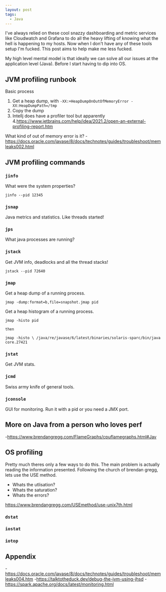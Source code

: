 ```yaml
---
layout: post
tags:
  - Java
---
```

I've always relied on these cool snazzy dashboarding and metric services like Cloudwatch and Grafana to do all the heavy lifting of knowing what the hell is happening to my hosts. Now when I don't have any of these tools setup I'm fucked. This post aims to help make me less fucked.

My high level mental model is that ideally we can solve all our issues at the application level (Java). Before I start having to dip into OS.
## JVM profiling runbook

Basic process
1. Get a heap dump, with `-XX:+HeapDumpOnOutOfMemoryError -XX:HeapDumpPath=/tmp`
2. Copy the dump
3. Intellj does have a profiler tool but apparently
4.<https://www.jetbrains.com/help/idea/2021.2/open-an-external-profiling-report.htm>


What kind of out of memory error is it?
-<https://docs.oracle.com/javase/8/docs/technotes/guides/troubleshoot/memleaks002.html>

## JVM profiling commands

### `jinfo`
What were the system properties?
```
jinfo --pid 12345
```
### `jsnap`
Java metrics and statistics. Like threads started!
### `jps`
What java processes are running?
### `jstack`
Get JVM info, deadlocks and all the thread stacks!
```
jstack --pid 72640
```
### `jmap`

Get a heap dump of a running process.
```
jmap -dump:format=b,file=snapshot.jmap pid
```

Get a heap histogram of a running process. 
```
jmap -histo pid

then

jmap -histo \ /java/re/javase/6/latest/binaries/solaris-sparc/bin/java core.27421
```
### `jstat`
Get JVM stats.
### `jcmd`
Swiss army knife of general tools.
### `jconsole`
GUI for monitoring. Run it with a pid or you need a JMX port.
## More on Java from a person who loves perf
-<https://www.brendangregg.com/FlameGraphs/cpuflamegraphs.html#Jav>

## OS profiling
Pretty much theres only a few ways to do this. The main problem is actually reading the information presented. Following the church of brendan gregg, lets use the USE method.
- Whats the utlisation?
- Whats the saturation?
- Whats the errors?

<https://www.brendangregg.com/USEmethod/use-unix7th.html>
### `dstat`

### `iostat`

### `iotop`

## Appendix
-<https://docs.oracle.com/javase/8/docs/technotes/guides/troubleshoot/memleaks004.htm>
-<https://talktotheduck.dev/debug-the-jvm-using-jhsd>
-<https://spark.apache.org/docs/latest/monitoring.html>
